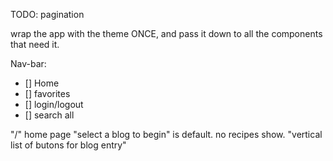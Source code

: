 TODO:
pagination

wrap the app with the theme ONCE, and pass it down to all the components that need it.

Nav-bar:

- [] Home
- [] favorites
- [] login/logout
- [] search all

"/" home page
"select a blog to begin" is default. no recipes show.
"vertical list of butons for blog entry"
